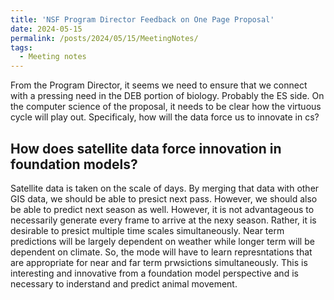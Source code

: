 ```yaml
---
title: 'NSF Program Director Feedback on One Page Proposal'
date: 2024-05-15
permalink: /posts/2024/05/15/MeetingNotes/
tags:
  - Meeting notes
---
```


From the Program Director, it seems we need to ensure that we connect with a pressing need in the DEB portion of biology. Probably the ES side. On the computer science of the proposal, it needs to be clear how the virtuous cycle will play out. Specificaly, how will the data  force us to innovate in cs?

## How does satellite data force innovation in foundation models?

Satellite data is taken on the scale of days. By merging that data with other GIS data, we should be able to presict next pass. However, we should also be able to predict next season as well. However, it is not advantageous to necessarily generate every frame to arrive at the nexy season. Rather, it is desirable to presict multiple time scales simultaneously. Near term predictions will be largely dependent on weather while longer term will be dependent on climate. So, the mode will have to learn represntations that are appropriate for near and far term prwsictions simultaneously. This is interesting and innovative from a foundation model perspective and is necessary to inderstand and predict animal movement. 
